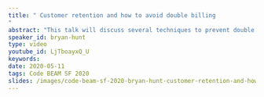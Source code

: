 ```yaml
---
title: " Customer retention and how to avoid double billing
"
abstract: "This talk will discuss several techniques to prevent double billing during the booking/checkout process. Bryan will start with simple relational datatabase techniques and work up to distributed CP, and AP implementations. He will also show how modeling a customer activity as an Elixir processes state provides an excellent means to ensure reliable order processing."
speaker_id: bryan-hunt
type: video
youtube_id: LjTboayxQ_U
keywords: 
date: 2020-05-11
tags: Code BEAM SF 2020
slides: /images/code-beam-sf-2020-bryan-hunt-customer-retention-and-how-to-avoid-double-billing.pdf
---
```


